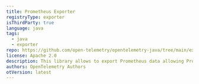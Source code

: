 ```yaml
---
title: Prometheus Exporter
registryType: exporter
isThirdParty: true
language: java
tags:
  - java
  - exporter
repo: https://github.com/open-telemetry/opentelemetry-java/tree/main/exporters/prometheus
license: Apache 2.0
description: This library allows to export Prometheus data allowing Prometheus to query metric data.
authors: OpenTelemetry Authors
otVersion: latest
---
```

